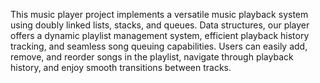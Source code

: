 This music player project implements a versatile music playback system using doubly linked lists, stacks, and queues.
Data structures, our player offers a dynamic playlist management system, efficient playback history tracking, and seamless song queuing capabilities.
Users can easily add, remove, and reorder songs in the playlist, navigate through playback history, and enjoy smooth transitions between tracks.
